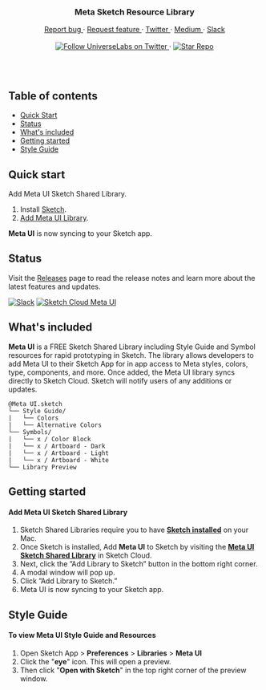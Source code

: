 <div align="center">
  <h3 align="center">Meta Sketch Resource Library</h3>
  <p align="center">
    <a href="https://github.com/universelabs/meta/issues/new?labels=&template=bug_report.md" alt="Report a Bug (Meta)">
      Report bug
    </a>
    &middot;
    <a href="https://github.com/universelabs/meta/issues/new?labels=&template=feature_request.md" alt="Request feature (Meta)">
      Request feature
    </a>
    &middot;
    <a href="https://twitter.com/intent/follow?screen_name=universelabs" alt="Follow UniverseLabs on Twitter">
      Twitter
    </a>
    &middot;
    <a href="https://medium.com/universelabs" alt="UniverseLabs – Medium">
      Medium
    </a>
    &middot;
    <a href="https://join.slack.com/t/universelabs/shared_invite/enQtNDQ0MjY3NDI5MTkwLTIzMWQ4M2U3MGQ3ZDY5MzM5MGQ5ZDM1MDZjNTgwNGI5NDdiNDY4ZDQyNWI2NjEzZmU3NzVmOTYwYzEzYzc1ZDE">
      Slack
    </a>
    <br/>
    <br/>
    <a href="https://twitter.com/intent/follow?screen_name=universelabs">
      <img src="https://img.shields.io/twitter/url/https/twitter.com/universelabs.svg?style=social&label=Follow%20%40universelabs&logo=twitter" alt="Follow UniverseLabs on Twitter" />
    </a>
    &middot;
    <a href="https://github.com/universelabs/meta/stargazers">
      <img src="https://img.shields.io/github/stars/universelabs/meta.svg?style=social&label=Star&maxAge=2592000" alt="Star Repo" />
    </a>
  </p>
</div>
<br/>

<br/>


## Table of contents

- [Quick Start](#quick-start)
- [Status](#status)
- [What's included](#whats-included)
- [Getting started](#getting-started)
- [Style Guide](#style-guide)


## Quick start

Add Meta UI Sketch Shared Library.

1. Install [Sketch](https://www.sketchapp.com/get/).
2. [Add Meta UI Library](https://sketch.cloud/s/Plnvv).

**Meta UI** is now syncing to your Sketch app.


## Status

Visit the [Releases](https://github.com/universelabs/meta/releases) page to read the release notes and learn more about the latest features and updates.

[![Slack](https://img.shields.io/badge/Community-Join_the_Slack!-purple.svg?colorA=212121&colorB=3f46ad)](https://join.slack.com/t/universelabs/shared_invite/enQtNDQ0MjY3NDI5MTkwLTIzMWQ4M2U3MGQ3ZDY5MzM5MGQ5ZDM1MDZjNTgwNGI5NDdiNDY4ZDQyNWI2NjEzZmU3NzVmOTYwYzEzYzc1ZDE)
[![Sketch Cloud Meta UI](https://img.shields.io/badge/Sketch-Add_Meta_UI-blue.svg?colorA=212121&colorB=007BFF)](https://sketch.cloud/s/Plnvv)


## What's included

**Meta UI** is a FREE Sketch Shared Library including Style Guide and Symbol resources for rapid prototyping in Sketch. The library allows developers to add Meta UI to their Sketch App for in app access to Meta styles, colors, type, components, and more. Once added, the Meta UI library syncs directly to Sketch Cloud. Sketch will notify users of any additions or updates.

```text
@Meta UI.sketch
└── Style Guide/
|   └── Colors
|   └── Alternative Colors
└── Symbols/
|   └── x / Color Block
|   └── x / Artboard - Dark
|   └── x / Artboard - Light
|   └── x / Artboard - White
└── Library Preview
```


## Getting started

#### Add Meta UI Sketch Shared Library
1. Sketch Shared Libraries require you to have **[Sketch installed](https://www.sketchapp.com/get/)** on your Mac.
2. Once Sketch is installed, Add **Meta UI** to Sketch by visiting the **[Meta UI Sketch Shared Library](https://sketch.cloud/s/Plnvv)** in Sketch Cloud.
3. Next, click the ”Add Library to Sketch” button in the bottom right corner.
4. A modal window will pop up.
5. Click ”Add Library to Sketch.”
6. Meta UI is now syncing to your Sketch app.


## Style Guide

#### To view Meta UI Style Guide and Resources
1. Open Sketch App > **Preferences** > **Libraries** > **Meta UI**
2. Click the "**eye**" icon. This will open a preview. 
3. Then click "**Open with Sketch**" in the top right corner of the preview window.
